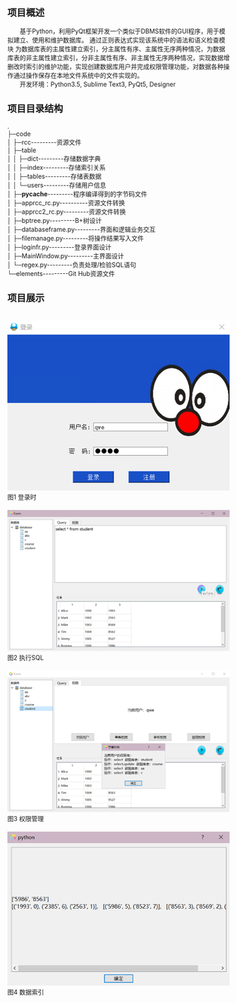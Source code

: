 ## 项目概述
　　基于Python，利用PyQt框架开发一个类似于DBMS软件的GUI程序，用于模拟建立、使用和维护数据库。 通过正则表达式实现该系统中的语法和语义检查模块
 为数据库表的主属性建立索引，分主属性有序、主属性无序两种情况，为数据库表的非主属性建立索引，分非主属性有序、非主属性无序两种情况，实现数据增删改时索引的维护功能，实现创建数据库用户并完成权限管理功能，对数据各种操作通过操作保存在本地文件系统中的文件实现的。<br>
　　开发环境：Python3.5, Sublime Text3, PyQt5, Designer
## 项目目录结构
.<br>
├─code<br>
│  ├─rcc---------资源文件<br>
│  ├─table<br>
│  │  ├─dict---------存储数据字典<br>
│  │  ├─index---------存储索引关系<br>
│  │  ├─tables---------存储表数据<br>
│  │  └─users---------存储用户信息<br>
│  ├─__pycache__---------程序编译得到的字节码文件<br>
│  ├─apprcc_rc.py----------资源文件转换<br>
│  ├─apprcc2_rc.py---------资源文件转换<br>
│  ├─bptree.py---------B+树设计<br>
│  ├─databaseframe.py---------界面和逻辑业务交互<br>
│  ├─filemanage.py---------将操作结果写入文件<br>
│  ├─loginfr.py---------登录界面设计<br>
│  ├─MainWindow.py---------主界面设计<br>
│  └─regex.py---------负责处理/检验SQL语句<br>
└─elements---------Git Hub资源文件<br>
## 项目展示
　　　　　　　　　　　![](https://github.com/AlenaRuicheng/DBMS/blob/master/elements/%E7%99%BB%E5%BD%95%E6%97%B6.png)
　　　　　　　　　　　　　　　　　　　　　　　　图1  登录时<br>
　　　　　　　　　　　![](https://github.com/AlenaRuicheng/DBMS/blob/master/elements/执行SQL.png)
　　　　　　　　　　　　　　　　　　　　　　　　图2  执行SQL<br>
　　　　　　　　　　　![](https://github.com/AlenaRuicheng/DBMS/blob/master/elements/权限管理.png)
　　　　　　　　　　　　　　　　　　　　　　　　图3  权限管理<br>
　　　　　　　　　　　![](https://github.com/AlenaRuicheng/DBMS/blob/master/elements/数据索引.png)
　　　　　　　　　　　　　　　　　　　　　　　　图4  数据索引<br>
 

